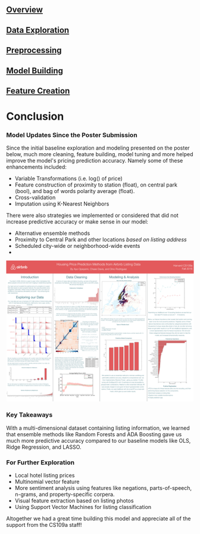 ## [Overview](../index.md)

## [Data Exploration](../data_exploration/exploration.md)

## [Preprocessing](../preprocessing/cleaning.md)

## [Model Building](../model_building/model.md)

## [Feature Creation](../feature_creation/features.md)

# Conclusion

### Model Updates Since the Poster Submission
Since the initial baseline exploration and modeling presented on the poster below, much more cleaning, feature building, model tuning and more helped improve the model's pricing prediction accuracy. Namely some of these enhancements included:

* Variable Transformations (i.e. log() of price)
* Feature construction of proximity to station (float), on central park (bool), and bag of words polarity average (float). 
* Cross-validation
* Imputation using K-Nearest Neighbors

There were also strategies we implemented or considered that did not increase predictive accuracy or make sense in our model: 

* Alternative ensemble methods
* Proximity to Central Park and other locations *based on listing address*
* Scheduled city-wide or neighborhood-wide events
* 

![png](poster.png)

### Key Takeaways
With a multi-dimensional dataset containing listing information, we learned that ensemble methods like Random Forests and ADA Boosting gave us much more predictive accuracy compared to our baseline models like OLS, Ridge Regression, and LASSO.


### For Further Exploration

* Local hotel listing prices
* Multinomial vector feature
* More sentiment analysis using features like negations, parts-of-speech, n-grams, and property-specific corpera.
* Visual feature extraction based on listing photos
* Using Support Vector Machines for listing classification

Altogether we had a great time building this model and appreciate all of the support from the CS109a staff!
